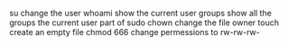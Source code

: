 su change the user
whoami show the current user
groups show all the groups the current user part of
sudo chown change the file owner
touch create an empty file
chmod 666 change permessions to rw-rw-rw-
